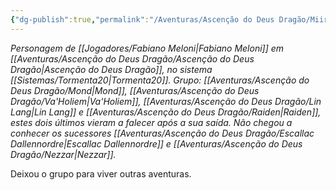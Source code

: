 ```yaml
---
{"dg-publish":true,"permalink":"/Aventuras/Ascenção do Deus Dragão/Miirphys/","noteIcon":"","created":"2025-10-13T19:43:43.415-03:00"}
---
```


*Personagem de [[Jogadores/Fabiano Meloni\|Fabiano Meloni]] em [[Aventuras/Ascenção do Deus Dragão/Ascenção do Deus Dragão\|Ascenção do Deus Dragão]], no sistema [[Sistemas/Tormenta20\|Tormenta20]].*
*Grupo: [[Aventuras/Ascenção do Deus Dragão/Mond\|Mond]], [[Aventuras/Ascenção do Deus Dragão/Va'Holiem\|Va'Holiem]], [[Aventuras/Ascenção do Deus Dragão/Lin Lang\|Lin Lang]] e [[Aventuras/Ascenção do Deus Dragão/Raiden\|Raiden]], estes dois últimos vieram a falecer após a sua saída.*
*Não chegou a conhecer os sucessores [[Aventuras/Ascenção do Deus Dragão/Escallac Dallennordre\|Escallac Dallennordre]] e [[Aventuras/Ascenção do Deus Dragão/Nezzar\|Nezzar]].*

Deixou o grupo para viver outras aventuras.